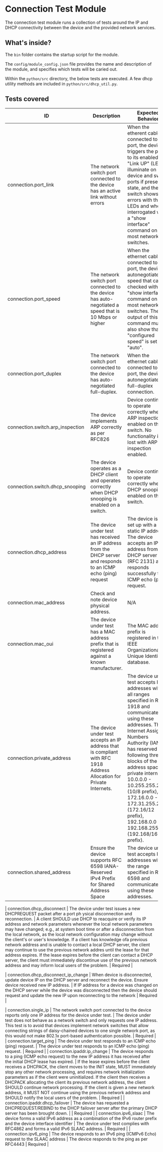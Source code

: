 # Connection Test Module

The connection test module runs a collection of tests around the IP and DHCP connectivity between the device and the provided network services.

## What's inside?

The ```bin``` folder contains the startup script for the module.

The ```config/module_config.json``` file provides the name and description of the module, and specifies which tests will be caried out.

Within the ```python/src``` directory, the below tests are executed. A few dhcp utility methods are included in ```python/src/dhcp_util.py```.

## Tests covered

| ID | Description | Expected Behavior | Required Result |
|------------------------------|----------------------------------------------------------------------------------------------------------------------|---------------------------------------------------------------------------------------------------------------------------------------------------------------------|-----------------|
| connection.port_link         | The network switch port connected to the device has an active link without errors | When the etherent cable is connected to the port, the device triggers the port to its enabled \"Link UP\" (LEDs illuminate on device and switch ports if present) state, and the switch shows no errors with the LEDs and when interrogated with a \"show interface\" command on most network switches. | Required        |
| connection.port_speed        | The network switch port connected to the device has auto-negotiated a speed that is 10 Mbps or higher | When the ethernet cable is connected to the port, the device autonegotiates a speed that can be checked with the \"show interface\" command on most network switches.  The output of this command must also show that the \"configured speed\" is set to \"auto\". | Required        |
| connection.port_duplex       | The network switch port connected to the device has auto-negotiated full-duplex. | When the ethernet cable is connected to the port, the device autonegotiates a full-duplex connection. | Required        |
| connection.switch.arp_inspection | The device implements ARP correctly as per RFC826 | Device continues to operate correctly when ARP inspection is enabled on the switch.  No functionality is lost with ARP inspection enabled. | Required        |
| connection.switch.dhcp_snooping | The device operates as a DHCP client and operates correctly when DHCP snooping is enabled on a switch. | Device continues to operate correctly when DHCP snooping is enabled on the switch. | Required        |
| connection.dhcp_address      | The device under test has received an IP address from the DHCP server and responds to an ICMP echo (ping) request | The device is not set up with a static IP address. The device accepts an IP address from a DHCP server (RFC 2131) and responds successfully to an ICMP echo (ping) request. | Required        |
| connection.mac_address       | Check and note device physical address. | N/A | Required |
| connection.mac_oui | The device under test has a MAC address prefix that is registered against a known manufacturer. | The MAC address prefix is registered in the IEEE Organizationally Unique Identifier database. | Required |
| connection.private_address   | The device under test accepts an IP address that is compliant with RFC 1918 Address Allocation for Private Internets. | The device under test accepts IP addresses within all ranges specified in RFC 1918 and communicates using these addresses. The Internet Assigned Numbers Authority (IANA) has reserved the following three blocks of the IP address space for private internets: 10.0.0.0 - 10.255.255.255 (10/8 prefix), 172.16.0.0 - 172.31.255.255 (172.16/12 prefix), 192.168.0.0 - 192.168.255.255 (192.168/16 prefix). | Required |
| connection.shared_address    | Ensure the device supports RFC 6598 IANA-Reserved IPv4 Prefix for Shared Address Space | The device under test accepts IP addresses within the range specified in RFC 6598 and communicates using these addresses. | Required |

| connection.dhcp_disconnect   | The device under test issues a new DHCPREQUEST packet after a port ph ysical disconnection and reconnection. | A client SHOULD use DHCP to reacquire or verify its IP address and network parameters whenever the local network parameters may have changed; e.g., at system boot time or after a disconnection from the local network, as the local network configuration may change without the client's or user's knowledge. If a client has knowledge ofa  previous network address and is unable to contact a local DHCP server, the client may continue to use the previous network addres until the lease for that address expires.  If the lease expires before the client can contact a DHCP server, the client must immediately discontinue use of the previous network address and may inform local users of the problem. | Required        |

| connection.dhcp_disconnect_ip_change | When device is disconnected,  update device IP on the DHCP server and reconnect the device. Ensure device received new IP address. | If IP address for a device was changed on the DHCP server while the device was disconnected then the device should request and update the new IP upon reconnecting to the network | Required        |

| connection.single_ip         | The network switch port connected to the device reports only one IP address for the device under test.               | The device under test does not behave as a network switch and only requests one IP address. This test is to avoid that devices implement network switches that allow connecting strings of daisy-chained devices to one single network port, as this would not make 802.1x port-based authentication possible. | Required        |
| connection.target_ping       | The device under test responds to an ICMP echo (ping) request.                                                      | The device under test responds to an ICMP echo (ping) request.                                                                                                        | Required        |
| connection.ipaddr.ip_change  | The device responds to a ping (ICMP echo request) to the new IP address it has received after the initial DHCP lease has expired. | If the lease expires before the client receives a DHCPACK, the client moves to the INIT state, MUST immediately stop any other network processing, and requires network initialization parameters as if the client were uninitialized. If the client then receives a DHCPACK allocating the client its previous network address, the client SHOULD continue network processing. If the client is given a new network address, it MUST NOT continue using the previous network address and SHOULD notify the local users of the problem. | Required        |
| connection.ipaddr.dhcp_failover | The device has requested a DHCPREQUEST/REBIND to the DHCP failover server after the primary DHCP server has been brought down. |                                                                                                                                                                       | Required        |
| connection.ipv6_slaac        | The device forms a valid IPv6 address as a combination of the IPv6 router prefix and the device interface identifier | The device under test complies with RFC4862 and forms a valid IPv6 SLAAC address.                                                                                    | Required        |
| connection.ipv6_ping         | The device responds to an IPv6 ping (ICMPv6 Echo) request to the SLAAC address                                      | The device responds to the ping as per RFC4443                                                                                                                        | Required        |
